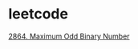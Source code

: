 # leetcode

[2864. Maximum Odd Binary Number](https://leetcode.com/problems/maximum-odd-binary-number/description/)
